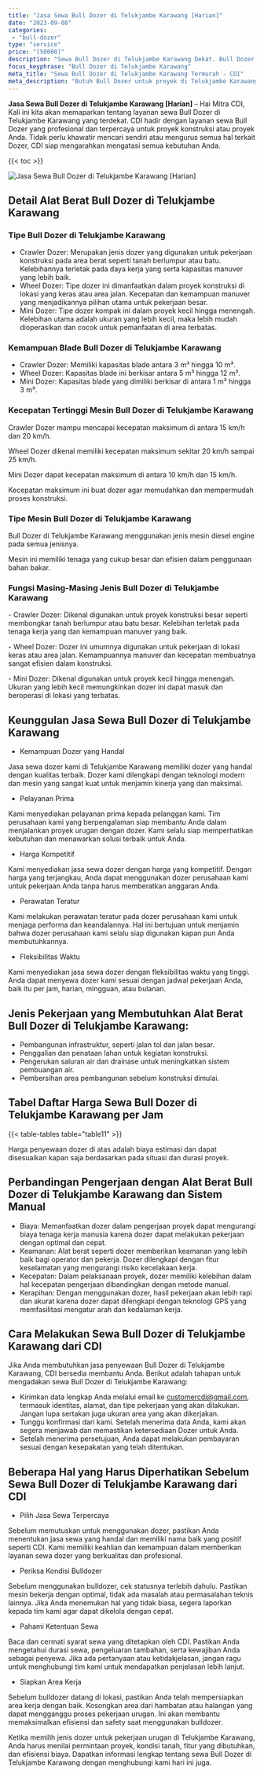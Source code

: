 ```yaml
---
title: "Jasa Sewa Bull Dozer di Telukjambe Karawang [Harian]"
date: "2023-09-08"
categories:
 - "bull-dozer"
type: "service"
price: "[50000]"
description: "Sewa Bull Dozer di Telukjambe Karawang Dekat. Bull Dozer ini menjadi solusi utama dalam proyek pembangunan sebagai alat berat handal dan produktif. Hubungi kami untuk informasi lebih detail."
focus_keyphrase: "Bull Dozer di Telukjambe Karawang"
meta_title: "Sewa Bull Dozer di Telukjambe Karawang Termurah - CDI"
meta_description: "Butuh Bull Dozer untuk proyek di Telukjambe Karawang? Kami adalah solusi tepat dengan penawaran terbaik. Klik untuk info lebih lanjut."
---
```


**Jasa Sewa Bull Dozer di Telukjambe Karawang [Harian]** – Hai Mitra CDI, Kali ini kita akan memaparkan tentang layanan sewa Bull Dozer di Telukjambe Karawang yang terdekat. CDI hadir dengan layanan sewa Bull Dozer yang profesional dan terpercaya untuk proyek konstruksi atau proyek Anda. Tidak perlu khawatir mencari sendiri atau mengurus semua hal terkait Dozer, CDI siap mengarahkan mengatasi semua kebutuhan Anda.

{{< toc >}}

![Jasa Sewa Bull Dozer di Telukjambe Karawang [Harian]](/images/bull-dozer/bull-dozer-18.jpg)

## Detail Alat Berat Bull Dozer di Telukjambe Karawang

### Tipe Bull Dozer di Telukjambe Karawang

*   Crawler Dozer: Merupakan jenis dozer yang digunakan untuk pekerjaan konstruksi pada area berat seperti tanah berlumpur atau batu. Kelebihannya terletak pada daya kerja yang serta kapasitas manuver yang lebih baik.
*   Wheel Dozer: Tipe dozer ini dimanfaatkan dalam proyek konstruksi di lokasi yang keras atau area jalan. Kecepatan dan kemampuan manuver yang menjadikannya pilihan utama untuk pekerjaan besar.
*   Mini Dozer: Tipe dozer kompak ini dalam proyek kecil hingga menengah. Kelebihan utama adalah ukuran yang lebih kecil, maka lebih mudah dioperasikan dan cocok untuk pemanfaatan di area terbatas.

### Kemampuan Blade Bull Dozer di Telukjambe Karawang

*   Crawler Dozer: Memiliki kapasitas blade antara 3 m³ hingga 10 m³.
*   Wheel Dozer: Kapasitas blade ini berkisar antara 5 m³ hingga 12 m³.
*   Mini Dozer: Kapasitas blade yang dimiliki berkisar di antara 1 m³ hingga 3 m³.

### Kecepatan Tertinggi Mesin Bull Dozer di Telukjambe Karawang

Crawler Dozer mampu mencapai kecepatan maksimum di antara 15 km/h dan 20 km/h.

Wheel Dozer dikenal memiliki kecepatan maksimum sekitar 20 km/h sampai 25 km/h.

Mini Dozer dapat kecepatan maksimum di antara 10 km/h dan 15 km/h.

Kecepatan maksimum ini buat dozer agar memudahkan dan mempermudah proses konstruksi.

### Tipe Mesin Bull Dozer di Telukjambe Karawang

Bull Dozer di Telukjambe Karawang menggunakan jenis mesin diesel engine pada semua jenisnya.

Mesin ini memiliki tenaga yang cukup besar dan efisien dalam penggunaan bahan bakar.

### Fungsi Masing-Masing Jenis Bull Dozer di Telukjambe Karawang

\- Crawler Dozer: Dikenal digunakan untuk proyek konstruksi besar seperti membongkar tanah berlumpur atau batu besar. Kelebihan terletak pada tenaga kerja yang dan kemampuan manuver yang baik.

\- Wheel Dozer: Dozer ini umumnya digunakan untuk pekerjaan di lokasi keras atau area jalan. Kemampuannya manuver dan kecepatan membuatnya sangat efisien dalam konstruksi.

\- Mini Dozer: Dikenal digunakan untuk proyek kecil hingga menengah. Ukuran yang lebih kecil memungkinkan dozer ini dapat masuk dan beroperasi di lokasi yang terbatas.

## Keunggulan Jasa Sewa Bull Dozer di Telukjambe Karawang

*   Kemampuan Dozer yang Handal

Jasa sewa dozer kami di Telukjambe Karawang memiliki dozer yang handal dengan kualitas terbaik. Dozer kami dilengkapi dengan teknologi modern dan mesin yang sangat kuat untuk menjamin kinerja yang dan maksimal.
*   Pelayanan Prima

Kami menyediakan pelayanan prima kepada pelanggan kami. Tim perusahaan kami yang berpengalaman siap membantu Anda dalam menjalankan proyek urugan dengan dozer. Kami selalu siap memperhatikan kebutuhan dan menawarkan solusi terbaik untuk Anda.
*   Harga Kompetitif

Kami menyediakan jasa sewa dozer dengan harga yang kompetitif. Dengan harga yang terjangkau, Anda dapat menggunakan dozer perusahaan kami untuk pekerjaan Anda tanpa harus memberatkan anggaran Anda.
*   Perawatan Teratur

Kami melakukan perawatan teratur pada dozer perusahaan kami untuk menjaga performa dan keandalannya. Hal ini bertujuan untuk menjamin bahwa dozer perusahaan kami selalu siap digunakan kapan pun Anda membutuhkannya.
*   Fleksibilitas Waktu

Kami menyediakan jasa sewa dozer dengan fleksibilitas waktu yang tinggi. Anda dapat menyewa dozer kami sesuai dengan jadwal pekerjaan Anda, baik itu per jam, harian, mingguan, atau bulanan.

## Jenis Pekerjaan yang Membutuhkan Alat Berat Bull Dozer di Telukjambe Karawang:

*   Pembangunan infrastruktur, seperti jalan tol dan jalan besar.
*   Penggalian dan penataan lahan untuk kegiatan konstruksi.
*   Pengerukan saluran air dan drainase untuk meningkatkan sistem pembuangan air.
*   Pembersihan area pembangunan sebelum konstruksi dimulai.

## Tabel Daftar Harga Sewa Bull Dozer di Telukjambe Karawang per Jam

{{< table-tables table="table11" >}}

Harga penyewaan dozer di atas adalah biaya estimasi dan dapat disesuaikan kapan saja berdasarkan pada situasi dan durasi proyek.

## Perbandingan Pengerjaan dengan Alat Berat Bull Dozer di Telukjambe Karawang dan Sistem Manual

*   Biaya: Memanfaatkan dozer dalam pengerjaan proyek dapat mengurangi biaya tenaga kerja manusia karena dozer dapat melakukan pekerjaan dengan optimal dan cepat.
*   Keamanan: Alat berat seperti dozer memberikan keamanan yang lebih baik bagi operator dan pekerja. Dozer dilengkapi dengan fitur keselamatan yang mengurangi risiko kecelakaan kerja.
*   Kecepatan: Dalam pelaksanaan proyek, dozer memiliki kelebihan dalam hal kecepatan pengerjaan dibandingkan dengan metode manual.
*   Kerapihan: Dengan menggunakan dozer, hasil pekerjaan akan lebih rapi dan akurat karena dozer dapat dilengkapi dengan teknologi GPS yang memfasilitasi mengatur arah dan kedalaman kerja.

## Cara Melakukan Sewa Bull Dozer di Telukjambe Karawang dari CDI

Jika Anda membutuhkan jasa penyewaan Bull Dozer di Telukjambe Karawang, CDI bersedia membantu Anda. Berikut adalah tahapan untuk mengadakan sewa Bull Dozer di Telukjambe Karawang:

*   Kirimkan data lengkap Anda melalui email ke customercdi@gmail.com, termasuk identitas, alamat, dan tipe pekerjaan yang akan dilakukan. Jangan lupa sertakan juga ukuran area yang akan dikerjakan.
*   Tunggu konfirmasi dari kami. Setelah menerima data Anda, kami akan segera menjawab dan memastikan ketersediaan Dozer untuk Anda.
*   Setelah menerima persetujuan, Anda dapat melakukan pembayaran sesuai dengan kesepakatan yang telah ditentukan.

## Beberapa Hal yang Harus Diperhatikan Sebelum Sewa Bull Dozer di Telukjambe Karawang dari CDI

*   Pilih Jasa Sewa Terpercaya

Sebelum memutuskan untuk menggunakan dozer, pastikan Anda menentukan jasa sewa yang handal dan memiliki nama baik yang positif seperti CDI. Kami memiliki keahlian dan kemampuan dalam memberikan layanan sewa dozer yang berkualitas dan profesional.
*   Periksa Kondisi Bulldozer

Sebelum menggunakan bulldozer, cek statusnya terlebih dahulu. Pastikan mesin bekerja dengan optimal, tidak ada masalah atau permasalahan teknis lainnya. Jika Anda menemukan hal yang tidak biasa, segera laporkan kepada tim kami agar dapat dikelola dengan cepat.
*   Pahami Ketentuan Sewa

Baca dan cermati syarat sewa yang ditetapkan oleh CDI. Pastikan Anda mengetahui durasi sewa, pengeluaran tambahan, serta kewajiban Anda sebagai penyewa. Jika ada pertanyaan atau ketidakjelasan, jangan ragu untuk menghubungi tim kami untuk mendapatkan penjelasan lebih lanjut.
*   Siapkan Area Kerja

Sebelum bulldozer datang di lokasi, pastikan Anda telah mempersiapkan area kerja dengan baik. Kosongkan area dari hambatan atau halangan yang dapat mengganggu proses pekerjaan urugan. Ini akan membantu memaksimalkan efisiensi dan safety saat menggunakan bulldozer.

Ketika memilih jenis dozer untuk pekerjaan urugan di Telukjambe Karawang, Anda harus menilai permintaan proyek, kondisi tanah, fitur yang dibutuhkan, dan efisiensi biaya. Dapatkan informasi lengkap tentang sewa Bull Dozer di Telukjambe Karawang dengan menghubungi kami hari ini juga.